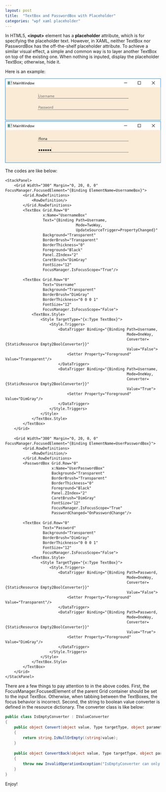 ```yaml
---
layout: post
title:  "TextBox and PasswordBox with Placeholder"
categories: "wpf xaml placeholder"
---
```


In HTML5, **&lt;input&gt;** element has a **placeholder** attribute, which is for specifying the placeholder text. However, in XAML, neither TextBox nor PasswordBox has the off-the-shelf placeholder attribute. To achieve a similar visual effect, a simple and common way is to layer another TextBox on top of the existing one. When nothing is inputed, display the placeholder TextBox; otherwise, hide it.

Here is an example:

![Cascading Selector](/assets/2017-03-10-text-placeholder.png "placeholder") ![Cascading Selector](/assets/2017-03-10-text-placeholder-input.png "placeholder")

The codes are like below:

```xaml
<StackPanel>
    <Grid Width="300" Margin="0, 20, 0, 0" FocusManager.FocusedElement="{Binding ElementName=UsernameBox}">
        <Grid.RowDefinitions>
            <RowDefinition/>
        </Grid.RowDefinitions>
        <TextBox Grid.Row="0"
                 x:Name="UsernameBox"
                 Text="{Binding Path=Username,
                                Mode=TwoWay,
                                UpdateSourceTrigger=PropertyChanged}"
                 Background="Transparent"
                 BorderBrush="Transparent"
                 BorderThickness="0"
                 Foreground="Black"
                 Panel.ZIndex="2"
                 CaretBrush="DimGray"
                 FontSize="12"
                 FocusManager.IsFocusScope="True"/>

        <TextBox Grid.Row="0"
                 Text="Username"
                 Background="Transparent"
                 BorderBrush="DimGray"
                 BorderThickness="0 0 0 1"
                 FontSize="12"
                 FocusManager.IsFocusScope="False">
            <TextBox.Style>
                <Style TargetType="{x:Type TextBox}">
                    <Style.Triggers>
                        <DataTrigger Binding="{Binding Path=Username,
                                                       Mode=OneWay,
                                                       Converter={StaticResource Empty2BoolConverter}}"
                                                       Value="False">
                            <Setter Property="Foreground" Value="Transparent"/>
                        </DataTrigger>
                        <DataTrigger Binding="{Binding Path=Username,
                                                       Mode=OneWay,
                                                       Converter={StaticResource Empty2BoolConverter}}"
                                                       Value="True">
                            <Setter Property="Foreground" Value="DimGray"/>
                        </DataTrigger>
                    </Style.Triggers>
                </Style>
            </TextBox.Style>
        </TextBox>
    </Grid>

    <Grid Width="300" Margin="0, 20, 0, 0" FocusManager.FocusedElement="{Binding ElementName=UserPasswordBox}">
        <Grid.RowDefinitions>
            <RowDefinition/>
        </Grid.RowDefinitions>
        <PasswordBox Grid.Row="0"
                     x:Name="UserPasswordBox"
                     Background="Transparent"
                     BorderBrush="Transparent"
                     BorderThickness="0"
                     Foreground="Black"
                     Panel.ZIndex="2"
                     CaretBrush="DimGray"
                     FontSize="12"
                     FocusManager.IsFocusScope="True"
                     PasswordChanged="OnPasswordChange"/>

        <TextBox Grid.Row="0"
                 Text="Password"
                 Background="Transparent"
                 BorderBrush="DimGray"
                 BorderThickness="0 0 0 1"
                 FontSize="12"
                 FocusManager.IsFocusScope="False">
            <TextBox.Style>
                <Style TargetType="{x:Type TextBox}">
                    <Style.Triggers>
                        <DataTrigger Binding="{Binding Path=Password,
                                                       Mode=OneWay,
                                                       Converter={StaticResource Empty2BoolConverter}}"
                                                       Value="False">
                            <Setter Property="Foreground" Value="Transparent"/>
                        </DataTrigger>
                        <DataTrigger Binding="{Binding Path=Password,
                                                       Mode=OneWay,
                                                       Converter={StaticResource Empty2BoolConverter}}"
                                                       Value="True">
                            <Setter Property="Foreground" Value="DimGray"/>
                        </DataTrigger>
                    </Style.Triggers>
                </Style>
            </TextBox.Style>
        </TextBox>
    </Grid>
</StackPanel>
```

There are a few things to pay attention to in the above codes. First, the FocusManager.FocusedElement of the parent Grid container should be set to the input TextBox. Otherwise, when tabbing between the TextBoxes, the focus behavior is incorrect. Second, the string to boolean value converter is defined in the resource dictionary. The converter class is like below:

```cs
public class IsEmptyConverter : IValueConverter
{
    public object Convert(object value, Type targetType, object parameter, CultureInfo culture)
    {
        return string.IsNullOrEmpty((string)value);
    }

    public object ConvertBack(object value, Type targetType, object parameter, CultureInfo culture)
    {
        throw new InvalidOperationException("IsEmptyConverter can only be used OneWay.");
    }
}
```

Enjoy!